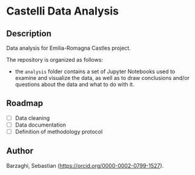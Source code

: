 # Castelli Data Analysis

## Description

Data analysis for Emilia-Romagna Castles project.

The repository is organized as follows:
* the `analysis` folder contains a set of Jupyter Notebooks used to examine and visualize the data, as well as to draw conclusions and/or questions about the data and what to do with it.

## Roadmap

- [ ] Data cleaning
- [ ] Data documentation
- [ ] Definition of methodology protocol

## Author

Barzaghi, Sebastian (https://orcid.org/0000-0002-0799-1527).